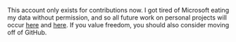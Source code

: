 This account only exists for contributions now. I got tired of Microsoft eating my data without permission, and so all future work on personal projects will occur [here](https://git.gay/qtf0x/) and [here](https://codeberg.org/qtf0x/). If you value freedom, you should also consider moving off of GitHub.
